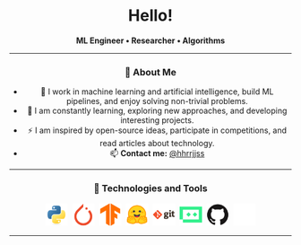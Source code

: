 <div align="center">

<h1>Hello!</h1>

<p>
  <b>ML Engineer • Researcher • Algorithms</b>
</p>

---

<p align="left">

### 👨 About Me

- 🚀 I work in machine learning and artificial intelligence, build ML pipelines, and enjoy solving non-trivial problems.
- 🧠 I am constantly learning, exploring new approaches, and developing interesting projects.
- ⚡ I am inspired by open-source ideas, participate in competitions, and read articles about technology.
- 📫 <b>Contact me:</b> [@hhrrjjss](https://t.me/hhrrjjss)

</p>

---

<div align="center">

### 🧰 Technologies and Tools

<img src="https://github.com/devicons/devicon/blob/master/icons/python/python-original.svg" title="Python" alt="Python" width="40" height="40"/>&nbsp;
<img src="https://github.com/devicons/devicon/blob/master/icons/pytorch/pytorch-original.svg" title="PyTorch" alt="PyTorch" width="40" height="40"/>&nbsp;
<img src="https://github.com/devicons/devicon/blob/master/icons/tensorflow/tensorflow-original.svg" title="TensorFlow" alt="TensorFlow" width="40" height="40"/>&nbsp;
<img src="https://raw.githubusercontent.com/lobehub/lobe-icons/refs/heads/master/packages/static-png/dark/huggingface-color.png" title="HuggingFace" alt="HuggingFace" width="40" height="40"/>&nbsp;
<img src="https://github.com/devicons/devicon/blob/master/icons/git/git-original-wordmark.svg" title="Git" alt="Git" width="40" height="40"/>&nbsp;
<img src="https://raw.githubusercontent.com/lobehub/lobe-icons/refs/heads/master/packages/static-png/dark/trae-color.png" title="VS Code" alt="VS Code" width="40" height="40"/>&nbsp;
<img src="https://github.com/devicons/devicon/blob/master/icons/github/github-original.svg" title="GitHub" alt="GitHub" width="40" height="40"/>&nbsp;
<img src="https://raw.githubusercontent.com/lobehub/lobe-icons/refs/heads/master/packages/static-png/dark/yandex.png" title="Yandex" alt="Yandex" width="40" height="40"/>

</div>

---




